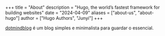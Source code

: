 +++
title = "About"
description = "Hugo, the world’s fastest framework for building websites"
date = "2024-04-09"
aliases = ["about-us", "about-hugo"]
author = ["Hugo Authors", "Junyi"]
+++

[dotmindblog](https://dotmindblog.vercel.app) é um blog simples e minimalista para guardar o essencial.

